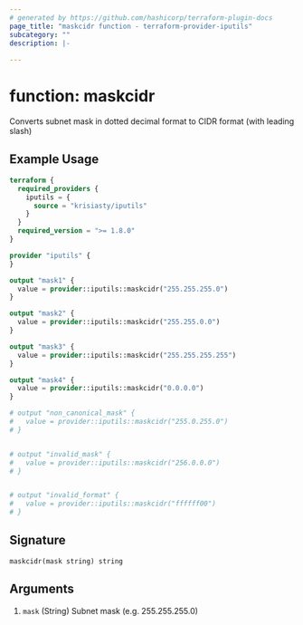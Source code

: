 ```yaml
---
# generated by https://github.com/hashicorp/terraform-plugin-docs
page_title: "maskcidr function - terraform-provider-iputils"
subcategory: ""
description: |-
  
---
```


# function: maskcidr

Converts subnet mask in dotted decimal format to CIDR format (with leading slash)

## Example Usage

```terraform
terraform {
  required_providers {
    iputils = {
      source = "krisiasty/iputils"
    }
  }
  required_version = ">= 1.8.0"
}

provider "iputils" {
}

output "mask1" {
  value = provider::iputils::maskcidr("255.255.255.0")
}

output "mask2" {
  value = provider::iputils::maskcidr("255.255.0.0")
}

output "mask3" {
  value = provider::iputils::maskcidr("255.255.255.255")
}

output "mask4" {
  value = provider::iputils::maskcidr("0.0.0.0")
}

# output "non_canonical_mask" {
#   value = provider::iputils::maskcidr("255.0.255.0")
# }


# output "invalid_mask" {
#   value = provider::iputils::maskcidr("256.0.0.0")
# }


# output "invalid_format" {
#   value = provider::iputils::maskcidr("ffffff00")
# }
```

## Signature

<!-- signature generated by tfplugindocs -->
```text
maskcidr(mask string) string
```

## Arguments

<!-- arguments generated by tfplugindocs -->
1. `mask` (String) Subnet mask (e.g. 255.255.255.0)
